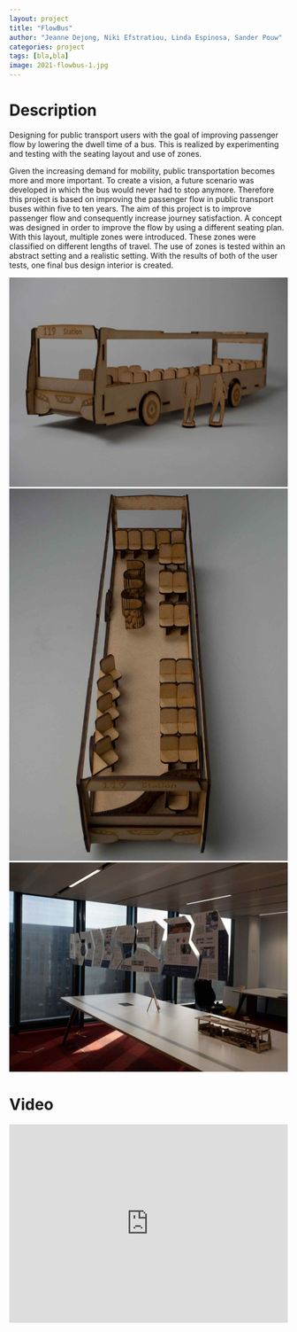 ```yaml
---
layout: project
title: "FlowBus"
author: "Jeanne Dejong, Niki Efstratiou, Linda Espinosa, Sander Pouw"
categories: project
tags: [bla,bla]
image: 2021-flowbus-1.jpg
---
```


# Description
Designing for public transport users with the goal of improving passenger flow by lowering the dwell time of a bus. This is realized by experimenting and testing with the seating layout and use of zones.

Given the increasing demand for mobility, public transportation becomes more and more important. To create a vision, a future scenario was developed in which the bus would never had to stop anymore. Therefore this project is based on improving the passenger flow in public transport buses within five to ten years. The aim of this project is to improve passenger flow and consequently increase journey satisfaction. A concept was designed in order to improve the flow by using a different seating plan. With this layout, multiple zones were introduced. These zones were classified on different lengths of travel. The use of zones is tested within an abstract setting and a realistic setting. With the results of both of the user tests, one final bus design interior is created.

![flowbus](/assets/img/2021-flowbus-2.jpg)
![flowbus](/assets/img/2021-flowbus-3.jpg)
![flowbus](/assets/img/2021-flowbus-4.jpg)

# Video
<iframe style="display:inline-block; border:0px solid #FFF; width: 100%; height: 358px" src="https://www.youtube.com/embed/CAyWN9ba9J8?playlist=CAyWN9ba9J8&loop=1&autoplay=1&mute=1" frameborder="0" allowfullscreen></iframe>
